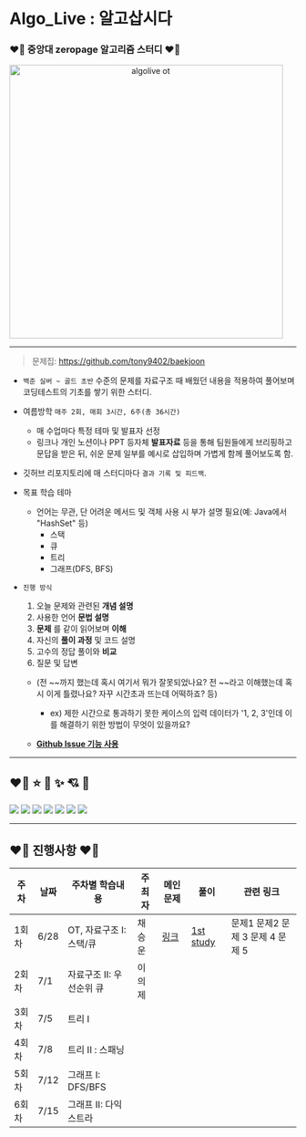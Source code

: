# Algo_Live : 알고삽시다

### ❤️‍🔥 중앙대 zeropage 알고리즘 스터디 ❤️‍🔥

<a href="https://wiki.zeropage.org/wiki.php/%EC%95%8C%EA%B3%A0%EC%82%BD%EC%8B%9C%EB%8B%A4" style="text-align:center;">
    <img width="480" alt="algolive ot" src="https://user-images.githubusercontent.com/12531340/175253286-bd82c4af-0168-4f51-b256-e6a66a1d5201.png" >
</a>

---

> 문제집: https://github.com/tony9402/baekjoon

- `백준 실버 ~ 골드 초반` 수준의 문제를 자료구조 때 배웠던 내용을 적용하여 풀어보며 코딩테스트의 기초를 쌓기 위한 스터디.

- 여름방학 `매주 2회, 매회 3시간, 6주(총 36시간)`
  - 매 수업마다 특정 테마 및 발표자 선정
  - 링크나 개인 노션이나 PPT 등자체 __발표자료__ 등을 통해 팀원들에게 브리핑하고 문답을 받은 뒤, 쉬운 문제 일부를 예시로 삽입하며 가볍게 함께 풀어보도록 함.

- 깃허브 리포지토리에 매 스터디마다 `결과 기록 및 피드백`.

- 목표 학습 테마
  - 언어는 무관, 단 어려운 메서드 및 객체 사용 시 부가 설명 필요(예: Java에서 "HashSet" 등)
    - 스택
    - 큐
    - 트리
    - 그래프(DFS, BFS)
  
- `진행 방식`
  1. 오늘 문제와 관련된 __개념 설명__
  2. 사용한 언어 __문법 설명__
  3. __문제__ 를 같이 읽어보며 __이해__
  4. 자신의 __풀이 과정__ 및 코드 설명
  5. 고수의 정답 풀이와 __비교__
  6. 질문 및 답변
  
    - (전 ~~까지 했는데 혹시 여기서 뭐가 잘못되었나요? 전 ~~라고 이해했는데 혹시 이게 틀렸나요? 자꾸 시간초과 뜨는데 어떡하죠? 등)

      - ex) 제한 시간으로 통과하기 못한 케이스의 입력 데이터가 '1, 2, 3'인데 이를 해결하기 위한 방법이 무엇이 있을까요?

    - [__Github Issue 기능 사용__](https://github.com/AlgoLive/AlgoLive_Session/issues/2)
    
---

## ❤️‍🔥 ⭐️ 🔫 ✨ 💘 🎉

<a href="https://solved.ac/winluck">
<img src="https://mazassumnida.wtf/api/v2/generate_badge?boj=winluck"></a>

<a href="https://solved.ac/synoti21">
<img src="https://mazassumnida.wtf/api/v2/generate_badge?boj=synoti21"></a>

<a href="https://solved.ac/dwchoi0610">
<img src="https://mazassumnida.wtf/api/v2/generate_badge?boj=dwchoi0610"></a>

<a href="https://solved.ac/realisshomyang">
<img src="https://mazassumnida.wtf/api/v2/generate_badge?boj=realisshomyang"></a>

<a href="https://solved.ac/k424">
<img src="https://mazassumnida.wtf/api/v2/generate_badge?boj=k424"></a>

<a href="https://solved.ac/">
<img src="https://mazassumnida.wtf/api/v2/generate_badge?boj="></a>

<a href="https://solved.ac/euije">
<img src="https://mazassumnida.wtf/api/v2/generate_badge?boj=euije"></a>


---

## ❤️‍🔥 진행사항 ❤️‍🔥

| 주차 | 날짜 | 주차별 학습내용 | 주최자 | 메인 문제 | 풀이 | 관련 링크 |
|-|-|-|-|-|-|-|
| 1회차 |6/28| OT, 자료구조 I: 스택/큐 | 채승운 |[링크](https://github.com/tony9402/baekjoon/tree/main/data_structure)| [1st study](./1st%20study/) | 문제1 문제2 문제 3 문제 4 문제 5 | 
| 2회차 |7/1| 자료구조 II: 우선순위 큐 | 이의제 | | ||
| 3회차 |7/5| 트리 I | | | |
| 4회차 |7/8| 트리 II : 스패닝 | | | |
| 5회차 |7/12| 그래프 I: DFS/BFS | | | | |
| 6회차 |7/15| 그래프 II: 다익스트라 | | | | |

